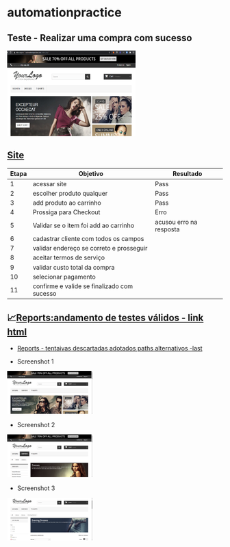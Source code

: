 # automationpractice
## Teste - Realizar uma compra com sucesso
<img src="/img/Automation.png" width="300" height="200">

## [Site](http://automationpractice.com/index.php?)
 
| Etapa |Objetivo                                         | Resultado              |
|-------|-------------------------------------------------|------------------------|
|  1    |acessar site                                     |Pass                    |
|  2    |escolher produto qualquer                        |Pass                    |
|  3    |add produto ao carrinho                          |Pass                    |
|  4    |Prossiga para Checkout                           |Erro                    |
|  5    |Validar se o item foi add ao carrinho            |acusou erro na resposta |
|  6    |cadastrar cliente com todos os campos            |                        |
|  7    |validar endereço se correto e prosseguir         |                        |
|  8    |aceitar termos de serviço                        |                        |
|  9    |validar custo total da compra                    |                        |
|  10   |selecionar pagamento                             |                        |
|  11   |confirme e valide se finalizado com sucesso      |                        |



## :chart_with_upwards_trend:[Reports:andamento de testes válidos - link html](https://gracetorresleite.github.io/automationpractice/Report/Report_21-12-2020_02-23-46/MyReport_21-12-2020_02-23-46.html) 


* [Reports - tentaivas descartadas adotados paths alternativos -last](https://gracetorresleite.github.io/automationpractice/Tentativas/ReportDescart_20-12-2020_23-18-47/MyReportDescart_20-12-2020_23-18-47.html)

* Screenshot 1
<img src="/Tentativas/ReportDescart_20-12-2020_23-18-47/ScreenshotDescart/Image_20-Dec-2020_11h18m55s.png" width="200" height="100">

* Screenshot 2
<img src="/Tentativas/ReportDescart_20-12-2020_23-18-47/ScreenshotDescart/Image_20-Dec-2020_11h18m58s.png" width="200" height="100">

* Screenshot 3
<img src="/Tentativas/ReportDescart_20-12-2020_23-18-47/ScreenshotDescart/Image_20-Dec-2020_11h19m30s.png" width="200" height="100">
